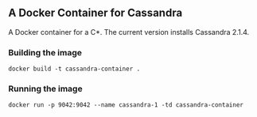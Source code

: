 ## A Docker Container for Cassandra

A Docker container for a C*. The current version installs Cassandra 2.1.4.

### Building the image

```
docker build -t cassandra-container .
```

### Running the image

```
docker run -p 9042:9042 --name cassandra-1 -td cassandra-container
```

